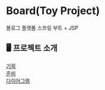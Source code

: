 # Board(Toy Project)
블로그 플랫폼
스프링 부트 + JSP 

## 🖥️ 프로젝트 소개
<a href="https://velog.io/@han_ej_93/%EB%B8%94%EB%A1%9C%EA%B7%B8-%ED%94%8C%EB%9E%AB%ED%8F%BC%EA%B8%B0%ED%9A%8D-%EB%AA%A9%ED%91%9C%EC%84%A4%EC%A0%95" >기획</a><br>
<a href="https://velog.io/@han_ej_93/%EB%B8%94%EB%A1%9C%EA%B7%B8-%ED%94%8C%EB%9E%AB%ED%8F%BC%EC%A4%80%EB%B9%84" >준비</a><br>
<a href="https://app.diagrams.net" >다이어그램</a>



